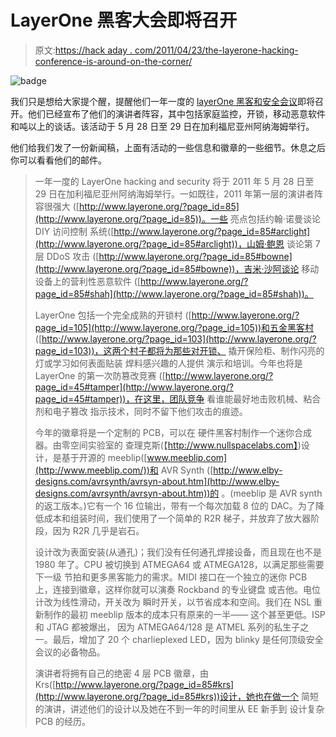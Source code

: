 # LayerOne 黑客大会即将召开

> 原文:[https://hack aday . com/2011/04/23/the-layerone-hacking-conference-is-around-on-the-corner/](https://hackaday.com/2011/04/23/the-layerone-hacking-conference-is-around-the-corner/)

![](../Images/93575ee16d3b25a663e04a37f46066d0.png "badge")

我们只是想给大家提个醒，提醒他们一年一度的 [layerOne 黑客和安全会议](http://www.layerone.org/?page_id=85)即将召开。他们已经宣布了他们的演讲者阵容，其中包括家庭监控，开锁，移动恶意软件和吨以上的谈话。该活动于 5 月 28 日至 29 日在加利福尼亚州阿纳海姆举行。

他们给我们发了一份新闻稿，上面有活动的一些信息和徽章的一些细节。休息之后你可以看看他们的邮件。

> 一年一度的 LayerOne hacking and security 将于 2011 年 5 月 28 日至 29 日在加利福尼亚州阿纳海姆举行。一如既往，2011 年第一层的演讲者阵容很强大
> ([http://www.layerone.org/?page_id=85](http://www.layerone.org/?page_id=85))。一些
> 亮点包括约翰·诺曼谈论 DIY 访问控制
> 系统([http://www.layerone.org/?page_id=85#arclight](http://www.layerone.org/?page_id=85#arclight))，山姆·鲍恩
> 谈论第 7 层 DDoS 攻击
> ([http://www.layerone.org/?page_id=85#bowne](http://www.layerone.org/?page_id=85#bowne))，吉米·沙阿谈论
> 移动设备上的营利性恶意软件
> ([http://www.layerone.org/?page_id=85#shah](http://www.layerone.org/?page_id=85#shah))。
> 
> LayerOne 包括一个完全成熟的开锁村
> ([http://www.layerone.org/?page_id=105](http://www.layerone.org/?page_id=105))和五金黑客村
> ([http://www.layerone.org/?page_id=103](http://www.layerone.org/?page_id=103))，这两个村子都将为那些对开锁、
> 撬开保险柜、制作闪亮的灯或学习如何表面贴装
> 焊料感兴趣的人提供
> 演示和培训。今年也将是 LayerOne 的第一次防篡改竞赛
> ([http://www.layerone.org/?page_id=45#tamper](http://www.layerone.org/?page_id=45#tamper))，在这里，团队竞争
> 看谁能最好地击败机械、粘合剂和电子篡改
> 指示技术，同时不留下他们攻击的痕迹。
> 
> 今年的徽章将是一个定制的 PCB，可以在
> 硬件黑客村制作一个迷你合成器。由零空间实验室的
> 查理克斯(【http://www.nullspacelabs.com】)设计，是基于开源的 meeblip([www.meeblip.com](http://www.meeblip.com/))和 AVR Synth
> ([http://www.elby-designs.com/avrsynth/avrsyn-about.htm](http://www.elby-designs.com/avrsynth/avrsyn-about.htm))的
> 。(meeblip
> 是 AVR synth 的返工版本。)它有一个 16 位输出，带有一个每次加载 8 位的
> DAC。为了降低成本和组装时间，我们使用了一个简单的 R2R 梯子，并放弃了放大器阶段，因为 R2R 几乎是岩石。
> 
> 设计改为表面安装(从通孔)；我们没有任何通孔焊接设备，而且现在也不是 1980 年了。CPU
> 被切换到 ATMEGA64 或 ATMEGA128，以满足那些需要下一级
> 节拍和更多黑客能力的需求。MIDI 接口在一个独立的迷你
> PCB 上，连接到徽章，这样你就可以演奏 Rockband 的专业键盘
> 或吉他。电位计改为线性滑动，开关改为
> 瞬时开关，以节省成本和空间。我们在 NSL 重新制作的最初 meeblip 版本的成本只有原来的一半——
> 这个甚至更低。ISP 和 JTAG 都被爆出，
> 因为 ATMEGA64/128 是 ATMEL
> 系列的私生子之一。最后，增加了 20 个 charlieplexed LED，因为 blinky
> 是任何顶级安全会议的必备物品。
> 
> 演讲者将拥有自己的绝密 4 层 PCB 徽章，由
> Krs([http://www.layerone.org/?page_id=85#krs](http://www.layerone.org/?page_id=85#krs))设计，她也在做一个
> 简短的演讲，讲述他们的设计以及她在不到一年的时间里从 EE 新手到
> 设计复杂 PCB 的经历。